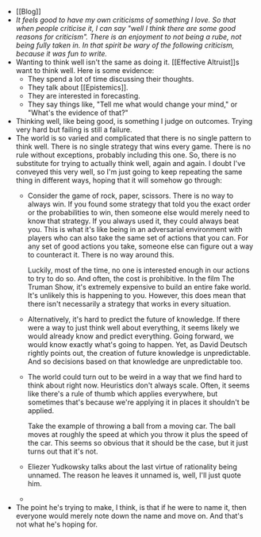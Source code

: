 - [[Blog]]
- *It feels good to have my own criticisms of something I love. So that when people criticise it, I can say "well I think there are some good reasons for criticism". There is an enjoyment to not being a rube, not being fully taken in. In that spirit be wary of the following criticism, because it was fun to write.*
- Wanting to think well isn't the same as doing it. [[Effective Altruist]]s want to think well. Here is some evidence:
	- They spend a lot of time discussing their thoughts.
	- They talk about [[Epistemics]].
	- They are interested in forecasting.
	- They say things like, "Tell me what would change your mind," or "What's the evidence of that?"
- Thinking well, like being good, is something I judge on outcomes. Trying very hard but failing is still a failure.
- The world is so varied and complicated that there is no single pattern to think well. There is no single strategy that wins every game. There is no rule without exceptions, probably including this one. So, there is no substitute for trying to actually think well, again and again. I doubt I've conveyed this very well, so I'm just going to keep repeating the same thing in different ways, hoping that it will somehow go through:
	- Consider the game of rock, paper, scissors. There is no way to always win. If you found some strategy that told you the exact order or the probabilities to win, then someone else would merely need to know that strategy. If you always used it, they could always beat you. This is what it's like being in an adversarial environment with players who can also take the same set of actions that you can. For any set of good actions you take, someone else can figure out a way to counteract it. There is no way around this.
	  
	  Luckily, most of the time, no one is interested enough in our actions to try to do so. And often, the cost is prohibitive. In the film The Truman Show, it's extremely expensive to build an entire fake world. It's unlikely this is happening to you. However, this does mean that there isn't necessarily a strategy that works in every situation.
	- Alternatively, it's hard to predict the future of knowledge. If there were a way to just think well about everything, it seems likely we would already know and predict everything. Going forward, we would know exactly what's going to happen. Yet, as David Deutsch rightly points out, the creation of future knowledge is unpredictable. And so decisions based on that knowledge are unpredictable too.
	- The world could turn out to be weird in a way that we find hard to think about right now. Heuristics don't always scale. Often, it seems like there's a rule of thumb which applies everywhere, but sometimes that's because we're applying it in places it shouldn't be applied.
	  
	  Take the example of throwing a ball from a moving car. The ball moves at roughly the speed at which you throw it plus the speed of the car. This seems so obvious that it should be the case, but it just turns out that it's not.
	- Eliezer Yudkowsky talks about the last virtue of rationality being unnamed. The reason he leaves it unnamed is, well, I'll just quote him.
	-
- The point he's trying to make, I think, is that if he were to name it, then everyone would merely note down the name and move on. And that's not what he's hoping for.